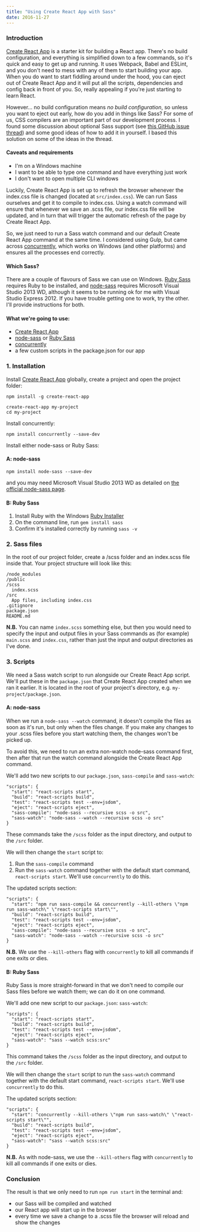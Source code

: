 ```yaml
---
title: "Using Create React App with Sass"
date: 2016-11-27
---
```


### Introduction

[Create React App](https://github.com/facebookincubator/create-react-app) is a starter kit for building a React app. There's no build configuration, and everything is simplified down to a few commands, so it's quick and easy to get up and running. It uses Webpack, Babel and ESLint, and you don't need to mess with any of them to start building your app. When you do want to start fiddling around under the hood, you can eject out of Create React App and it will put all the scripts, dependencies and config back in front of you. So, really appealing if you're just starting to learn React.

However... no build configuration means *no build configuration*, so unless you want to eject out early, how do you add in things like Sass? For some of us, CSS compilers are an important part of our development process. I found some discussion about optional Sass support (see [this GitHub issue thread](https://github.com/facebookincubator/create-react-app/issues/78)) and some good ideas of how to add it in yourself. I based this solution on some of the ideas in the thread.

<!--more-->

#### Caveats and requirements

- I'm on a Windows machine
- I want to be able to type one command and have everything just work
- I don't want to open multiple CLI windows

Luckily, Create React App is set up to refresh the browser whenever the index.css file is changed (located at `src/index.css`). We can run Sass ourselves and get it to compile to index.css. Using a watch command will ensure that whenever we save an .scss file, our index.css file will be updated, and in turn that will trigger the automatic refresh of the page by Create React App.

So, we just need to run a Sass watch command and our default Create React App command at the same time. I considered using Gulp, but came across [concurrently](https://github.com/kimmobrunfeldt/concurrently), which works on Windows (and other platforms) and ensures all the processes end correctly.

#### Which Sass?

There are a couple of flavours of Sass we can use on Windows. [Ruby Sass](http://sass-lang.com/install) requires Ruby to be installed, and [node-sass](https://github.com/sass/node-sass) requires Microsoft Visual Studio 2013 WD, although it seems to be running ok for me with Visual Studio Express 2012. If you have trouble getting one to work, try the other. I'll provide instructions for both.

#### What we're going to use:

- [Create React App](https://github.com/facebookincubator/create-react-app)
- [node-sass](https://github.com/sass/node-sass) or [Ruby Sass](http://sass-lang.com/install)
- [concurrently](https://github.com/kimmobrunfeldt/concurrently)
- a few custom scripts in the package.json for our app

### 1. Installation

Install [Create React App](https://github.com/facebookincubator/create-react-app) globally, create a project and open the project folder:

```
npm install -g create-react-app

create-react-app my-project
cd my-project
```

Install concurrently:

```
npm install concurrently --save-dev
```

Install either node-sass or Ruby Sass:

#### A: node-sass

```
npm install node-sass --save-dev
```
and you may need Microsoft Visual Studio 2013 WD as detailed on [the official node-sass page](https://github.com/sass/node-sass#install).

#### B: Ruby Sass

1. Install Ruby with the Windows [Ruby Installer](http://rubyinstaller.org/)
2. On the command line, run `gem install sass`
3. Confirm it's installed correctly by running `sass -v`

### 2. Sass files

In the root of our project folder, create a /scss folder and an index.scss file inside that. Your project structure will look like this:

```
/node_modules
/public
/scss
  index.scss
/src
  App files, including index.css
.gitignore
package.json
README.md
```

**N.B.** You can name `index.scss` something else, but then you would need to specify the input and output files in your Sass commands as (for example) `main.scss` and `index.css`, rather than just the input and output directories as I've done.

### 3. Scripts

We need a Sass watch script to run alongside our Create React App script. We'll put these in the `package.json` that Create React App created when we ran it earlier. It is located in the root of your project's directory, e.g. `my-project/package.json`.

#### A: node-sass

When we run a `node-sass --watch` command, it doesn't compile the files as soon as it's run, but only when the files change. If you make any changes to your .scss files before you start watching them, the changes won't be picked up.

To avoid this, we need to run an extra non-watch node-sass command first, then after that run the watch command alongside the Create React App command.

We'll add two new scripts to our `package.json`, `sass-compile` and `sass-watch`:

```
"scripts": {
  "start": "react-scripts start",
  "build": "react-scripts build",
  "test": "react-scripts test --env=jsdom",
  "eject": "react-scripts eject",
  "sass-compile": "node-sass --recursive scss -o src",
  "sass-watch": "node-sass --watch --recursive scss -o src"
}
```

These commands take the `/scss` folder as the input directory, and output to the `/src` folder.

We will then change the `start` script to:

1. Run the `sass-compile` command
2. Run the `sass-watch` command together with the default start command, `react-scripts start`. We'll use `concurrently` to do this.

The updated scripts section:

```
"scripts": {
  "start": "npm run sass-compile && concurrently --kill-others \"npm run sass-watch\" \"react-scripts start\"",
  "build": "react-scripts build",
  "test": "react-scripts test --env=jsdom",
  "eject": "react-scripts eject",
  "sass-compile": "node-sass --recursive scss -o src",
  "sass-watch": "node-sass --watch --recursive scss -o src"
}
```

**N.B.** We use the `--kill-others` flag with `concurrently` to kill all commands if one exits or dies.

#### B: Ruby Sass

Ruby Sass is more straight-forward in that we don't need to compile our Sass files before we watch them; we can do it on one command.

We'll add one new script to our `package.json`: `sass-watch`:

```
"scripts": {
  "start": "react-scripts start",
  "build": "react-scripts build",
  "test": "react-scripts test --env=jsdom",
  "eject": "react-scripts eject",
  "sass-watch": "sass --watch scss:src"
}
```

This command takes the `/scss` folder as the input directory, and output to the `/src` folder.

We will then change the `start` script to run the `sass-watch` command together with the default start command, `react-scripts start`. We'll use `concurrently` to do this.

The updated scripts section:

```
"scripts": {
  "start": "concurrently --kill-others \"npm run sass-watch\" \"react-scripts start\"",
  "build": "react-scripts build",
  "test": "react-scripts test --env=jsdom",
  "eject": "react-scripts eject",
  "sass-watch": "sass --watch scss:src"
}
```

**N.B.** As with node-sass, we use the `--kill-others` flag with `concurrently` to kill all commands if one exits or dies.

### Conclusion

The result is that we only need to run `npm run start` in the terminal and:

- our Sass will be compiled and watched
- our React app will start up in the browser
- every time we save a change to a .scss file the browser will reload and show the changes
